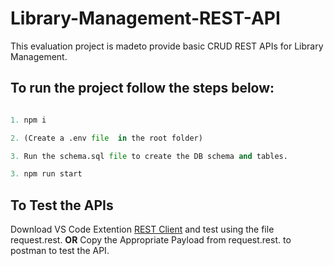 
# Library-Management-REST-API

This evaluation project is madeto provide basic CRUD REST APIs for Library Management.
  

## To run the project follow the steps below:

```python

1. npm i

2. (Create a .env file  in the root folder)

3. Run the schema.sql file to create the DB schema and tables.

3. npm run start

``` 

## To Test the APIs  
Download VS Code Extention [REST Client](https://marketplace.visualstudio.com/items?itemName=humao.rest-client) and test using the file request.rest. 
**OR**
Copy the Appropriate Payload from request.rest. to postman to test the API.